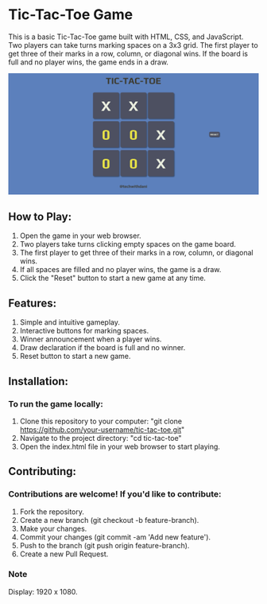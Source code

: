 # Tic-Tac-Toe Game

This is a basic Tic-Tac-Toe game built with HTML, CSS, and JavaScript. Two players can take turns marking spaces on a 3x3 grid. The first player to get three of their marks in a row, column, or diagonal wins. If the board is full and no player wins, the game ends in a draw.

![screenshot](images/GameImage.png)

## How to Play:

1. Open the game in your web browser.
2. Two players take turns clicking empty spaces on the game board.
3. The first player to get three of their marks in a row, column, or diagonal wins.
4. If all spaces are filled and no player wins, the game is a draw.
5. Click the "Reset" button to start a new game at any time.

## Features:

1. Simple and intuitive gameplay.
2. Interactive buttons for marking spaces.
3. Winner announcement when a player wins.
4. Draw declaration if the board is full and no winner.
5. Reset button to start a new game.

## Installation:

### To run the game locally:

1. Clone this repository to your computer: "git clone https://github.com/your-username/tic-tac-toe.git"
2. Navigate to the project directory: "cd tic-tac-toe"
3. Open the index.html file in your web browser to start playing.

## Contributing:

### Contributions are welcome! If you'd like to contribute:

1. Fork the repository.
2. Create a new branch (git checkout -b feature-branch).
3. Make your changes.
4. Commit your changes (git commit -am 'Add new feature').
5. Push to the branch (git push origin feature-branch).
6. Create a new Pull Request.

### Note

Display: 1920 x 1080.
